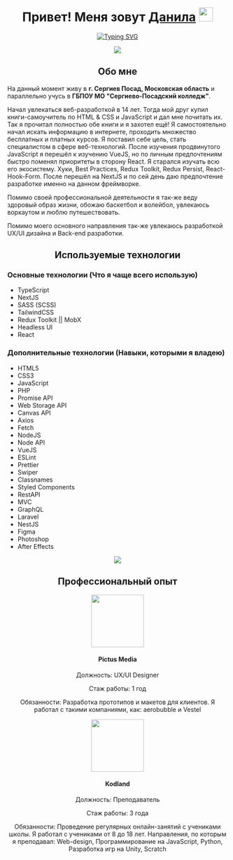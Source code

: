 <h1 align="center">Привет! Меня зовут <a href="https://vk.com/shotmeow" target="_blank">Данила</a> 
<img src="https://github.com/blackcater/blackcater/raw/main/images/Hi.gif" height="32"/></h1>
<p align="center"><a href="https://git.io/typing-svg"><img src="https://readme-typing-svg.herokuapp.com?font=Fira+Code&pause=1000&color=2C7FF7&center=true&vCenter=true&width=435&lines=UX%2FUI+Designer;Front-end+Developer;Back-end+Developer;Web+Technologies+Techer;Independent+specialist" alt="Typing SVG" /></a></p>
<div align="center">
  <img src="https://github-readme-stats.vercel.app/api?username=shotmeow">
</div>

<h2 align="center">Обо мне</h2>
<p>
  На данный момент живу в <strong>г. Сергиев Посад, Московская область</strong> и параллельно учусь в <strong>ГБПОУ МО "Сергиево-Посадский колледж"</strong>.
</p>
<p>
  Начал увлекаться веб-разработкой в 14 лет. Тогда мой друг купил книги-самоучитель по HTML & CSS и JavaScript и дал мне почитать их. Так я прочитал полностью обе книги и я захотел ещё! Я самостоятельно начал искать информацию в интернете, проходить множество бесплатных и платных курсов. Я поставил себе цель, стать специалистом в сфере веб-технологий. После изучения продвинутого JavaScript я перешёл к изучению VueJS, но по личным предпочтениям быстро поменял приоритеты в сторону React. Я старался изучать всю его экосистему. Хуки, Best Practices, Redux Toolkit, Redux Persist, React-Hook-Form. После перешёл на NextJS и по сей день даю предпочтение разработке именно на данном фреймворке.
</p>

<p>
  Помимо своей профессиональной деятельности я так-же веду здоровый образ жизни, обожаю баскетбол и волейбол, увлекаюсь воркаутом и люблю путешествовать.
</p>

<p>Помимо моего основного направления так-же увлекаюсь разработкой UX/UI дизайна и Back-end разработки.</p>

<h2 align="center">Используемые технологии</h2>
<h3>Основные технологии (Что я чаще всего использую)</h3>
<ul>
  <li>TypeScript</li>
  <li>NextJS</li>
  <li>SASS (SCSS)</li>
  <li>TailwindCSS</li>
  <li>Redux Toolkit || MobX</li>
  <li>Headless UI</li>
  <li>React</li>
</ul>
<h3>Дополнительные технологии (Навыки, которыми я владею)</h3>
<ul>
  <li>HTML5</li>
  <li>CSS3</li>
  <li>JavaScript</li>
  <li>PHP</li>
  <li>Promise API</li>
  <li>Web Storage API</li>
  <li>Canvas API</li>
  <li>Axios</li>
  <li>Fetch</li>
  <li>NodeJS</li>
  <li>Node API</li>
  <li>VueJS</li>
  <li>ESLint</li>
  <li>Prettier</li>
  <li>Swiper</li>
  <li>Classnames</li>
  <li>Styled Components</li>
  <li>RestAPI</li>
  <li>MVC</li>
  <li>GraphQL</li>
  <li>Laravel</li>
  <li>NestJS</li>
  <li>Figma</li>
  <li>Photoshop</li>
  <li>After Effects</li>
</ul>
<div align="center"><img src="https://github-readme-stats.vercel.app/api/top-langs/?username=shotmeow&layout=compact"></div>

<h2 align="center">Профессиональный опыт</h2>

  <div>
    <div align="center">
      <img width="120px" height="120px" src="https://sun9-80.userapi.com/impf/c858424/v858424347/aa826/2WX_OspnJAE.jpg?size=2000x2000&quality=96&sign=8c523a8d81c177a9e04b347468d8fdd0&type=album" >
      <h4>Pictus Media</h4>
      <p>Должность: UX/UI Designer</p>
      <p>Стаж работы: 1 год</p>
      <p>Обязанности: Разработка прототипов и макетов для клиентов. Я работал с такими компаниями, как: aerobubble и Vestel</p>
    </div>
  
  <div align="center">
      <img width="120px" height="120px" src="https://i.otzovik.com/objects/b/1540000/1532038.png" >
      <h4>Kodland</h4>
      <p>Должность: Преподаватель</p>
      <p>Стаж работы: 3 года</p>
      <p>Обязанности: Проведение регулярных онлайн-занятий с учениками школы. Я работал с учениками от 8 до 18 лет. 
        Направления, по которым я преподавал: Web-design, Программирование на JavaScript, Python, Разработка игр на Unity, Scratch</p>
    </div>
  </div>
